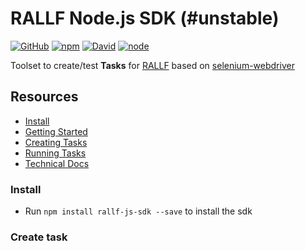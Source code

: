 # RALLF Node.js SDK (#unstable)

[![GitHub](https://img.shields.io/github/license/RobotUnion/rallf-js-sdk.svg?style=flat-square)](https://github.com/RobotUnion/rallf-js-sdk)
[![npm](https://img.shields.io/npm/v/rallf-sdk.svg?style=flat-square)](https://www.npmjs.com/package/rallf-sdk)
[![David](https://img.shields.io/david/RobotUnion/rallf-sdk.svg?style=flat-square)](https://github.com/RobotUnion/rallf-js-sdk)
[![node](https://img.shields.io/node/v/rallf-sdk.svg?style=flat-square)](https://www.npmjs.com/package/rallf-sdk)

Toolset to create/test **Tasks** for [RALLF](https://ralf.robotunion.net)
based on [selenium-webdriver](https://www.npmjs.com/package/selenium-webdriver)

## Resources
* [Install](#install)
* [Getting Started](https://github.com/RobotUnion/rallf-sdk/wiki/Getting-Started)
* [Creating Tasks](https://github.com/RobotUnion/rallf-sdk/wiki/Creating-Tasks)
* [Running Tasks](https://github.com/RobotUnion/rallf-sdk/wiki/Running-Tasks)
* [Technical Docs](https://github.com/RobotUnion/rallf-sdk/wiki/Technical-Docs)


### Install
* Run `npm install rallf-js-sdk --save` to install the sdk


### Create task

